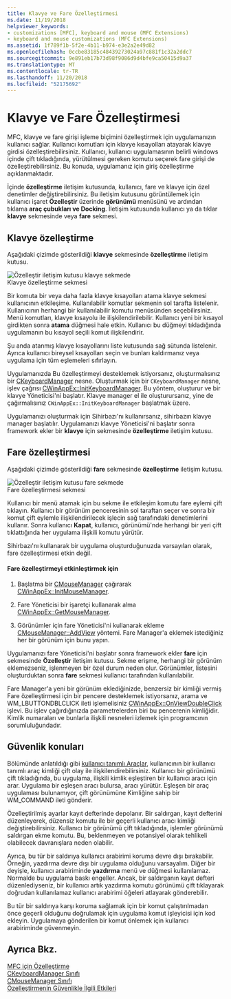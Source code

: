 ```yaml
---
title: Klavye ve Fare Özelleştirmesi
ms.date: 11/19/2018
helpviewer_keywords:
- customizations [MFC], keyboard and mouse (MFC Extensions)
- keyboard and mouse customizations (MFC Extensions)
ms.assetid: 1f789f1b-5f2e-4b11-b974-e3e2a2e49d82
ms.openlocfilehash: 0ccbe83185c48439273024a97c881f1c32a2ddc7
ms.sourcegitcommit: 9e891eb17b73d98f9086d9d4bfe9ca50415d9a37
ms.translationtype: MT
ms.contentlocale: tr-TR
ms.lasthandoff: 11/20/2018
ms.locfileid: "52175692"
---
```

# <a name="keyboard-and-mouse-customization"></a>Klavye ve Fare Özelleştirmesi

MFC, klavye ve fare girişi işleme biçimini özelleştirmek için uygulamanızın kullanıcı sağlar. Kullanıcı komutları için klavye kısayolları atayarak klavye girdisi özelleştirebilirsiniz. Kullanıcı, kullanıcı uygulamasının belirli windows içinde çift tıkladığında, yürütülmesi gereken komutu seçerek fare girişi de özelleştirebilirsiniz. Bu konuda, uygulamanız için giriş özelleştirme açıklanmaktadır.

İçinde **özelleştirme** iletişim kutusunda, kullanıcı, fare ve klavye için özel denetimler değiştirebilirsiniz. Bu iletişim kutusunu görüntülemek için kullanıcı işaret **Özelleştir** üzerinde **görünümü** menüsünü ve ardından tıklama **araç çubukları ve Docking**. İletişim kutusunda kullanıcı ya da tıklar **klavye** sekmesinde veya **fare** sekmesi.

## <a name="keyboard-customization"></a>Klavye özelleştirme

Aşağıdaki çizimde gösterildiği **klavye** sekmesinde **özelleştirme** iletişim kutusu.

![Özelleştir iletişim kutusu klavye sekmede](../mfc/media/mfcnextkeyboardtab.png "klavye sekmede Özelleştir iletişim kutusu") <br/>
Klavye özelleştirme sekmesi

Bir komuta bir veya daha fazla klavye kısayolları atama klavye sekmesi kullanıcının etkileşime. Kullanılabilir komutlar sekmenin sol tarafta listelenir. Kullanıcının herhangi bir kullanılabilir komutu menüsünden seçebilirsiniz. Menü komutları, klavye kısayolu ile ilişkilendirilebilir. Kullanıcı yeni bir kısayol girdikten sonra **atama** düğmesi hale etkin. Kullanıcı bu düğmeyi tıkladığında uygulamanın bu kısayol seçili komut ilişkilendirir.

Şu anda atanmış klavye kısayollarını liste kutusunda sağ sütunda listelenir. Ayrıca kullanıcı bireysel kısayolları seçin ve bunları kaldırmanız veya uygulama için tüm eşlemeleri sıfırlayın.

Uygulamanızda Bu özelleştirmeyi desteklemek istiyorsanız, oluşturmalısınız bir [CKeyboardManager](../mfc/reference/ckeyboardmanager-class.md) nesne. Oluşturmak için bir `CKeyboardManager` nesne, işlev çağrısı [CWinAppEx::InitKeyboardManager](../mfc/reference/cwinappex-class.md#initkeyboardmanager). Bu yöntem, oluşturur ve bir klavye Yöneticisi'ni başlatır. Klavye manager el ile oluşturursanız, yine de çağırmalısınız `CWinAppEx::InitKeyboardManager` başlatmak üzere.

Uygulamanızı oluşturmak için Sihirbazı'nı kullanırsanız, sihirbazın klavye manager başlatılır. Uygulamanızı klavye Yöneticisi'ni başlatır sonra framework ekler bir **klavye** için sekmesinde **özelleştirme** iletişim kutusu.

## <a name="mouse-customization"></a>Fare özelleştirmesi

Aşağıdaki çizimde gösterildiği **fare** sekmesinde **özelleştirme** iletişim kutusu.

![Özelleştir iletişim kutusu fare sekmede](../mfc/media/mfcnextmousetab.png "fare sekmede Özelleştir iletişim kutusu") <br/>
Fare özelleştirmesi sekmesi

Kullanıcı bir menü atamak için bu sekme ile etkileşim komutu fare eylemi çift tıklayın. Kullanıcı bir görünüm penceresinin sol taraftan seçer ve sonra bir komut çift eylemle ilişkilendirilecek işlecin sağ tarafındaki denetimlerini kullanır. Sonra kullanıcı **Kapat**, kullanıcı, görünümü'nde herhangi bir yeri çift tıklattığında her uygulama ilişkili komutu yürütür.

Sihirbazı'nı kullanarak bir uygulama oluşturduğunuzda varsayılan olarak, fare özelleştirmesi etkin değil.

#### <a name="to-enable-mouse-customization"></a>Fare özelleştirmeyi etkinleştirmek için

1. Başlatma bir [CMouseManager](../mfc/reference/cmousemanager-class.md) çağırarak [CWinAppEx::InitMouseManager](../mfc/reference/cwinappex-class.md#initmousemanager).

1. Fare Yöneticisi bir işaretçi kullanarak alma [CWinAppEx::GetMouseManager](../mfc/reference/cwinappex-class.md#getmousemanager).

1. Görünümler için fare Yöneticisi'ni kullanarak ekleme [CMouseManager::AddView](../mfc/reference/cmousemanager-class.md#addview) yöntemi. Fare Manager'a eklemek istediğiniz her bir görünüm için bunu yapın.

Uygulamanızı fare Yöneticisi'ni başlatır sonra framework ekler **fare** için sekmesinde **Özelleştir** iletişim kutusu. Sekme erişme, herhangi bir görünüm eklemezseniz, işlenmeyen bir özel durum neden olur. Görünümler, listesini oluşturduktan sonra **fare** sekmesi kullanıcı tarafından kullanılabilir.

Fare Manager'a yeni bir görünüm eklediğinizde, benzersiz bir kimliği vermiş Fare özelleştirmesi için bir pencere desteklemek istiyorsanız, arama ve WM_LBUTTONDBLCLICK ileti işlemelisiniz [CWinAppEx::OnViewDoubleClick](../mfc/reference/cwinappex-class.md#onviewdoubleclick) işlevi. Bu işlev çağırdığınızda parametrelerden biri bu pencerenin kimliğidir. Kimlik numaraları ve bunlarla ilişkili nesneleri izlemek için programcının sorumluluğundadır.

## <a name="security-concerns"></a>Güvenlik konuları

Bölümünde anlatıldığı gibi [kullanıcı tanımlı Araçlar](../mfc/user-defined-tools.md), kullanıcının bir kullanıcı tanımlı araç kimliği çift olay ile ilişkilendirebilirsiniz. Kullanıcı bir görünümü çift tıkladığında, bu uygulama, ilişkili kimlik eşleştiren bir kullanıcı aracı için arar. Uygulama bir eşleşen aracı bulursa, aracı yürütür. Eşleşen bir araç uygulaması bulunamıyor, çift görünümüne Kimliğine sahip bir WM_COMMAND ileti gönderir.

Özelleştirilmiş ayarlar kayıt defterinde depolanır. Bir saldırgan, kayıt defterini düzenleyerek, düzensiz komutu ile bir geçerli kullanıcı aracı kimliği değiştirebilirsiniz. Kullanıcı bir görünümü çift tıkladığında, işlemler görünümü saldırgan ekme komutu. Bu, beklenmeyen ve potansiyel olarak tehlikeli olabilecek davranışlara neden olabilir.

Ayrıca, bu tür bir saldırıya kullanıcı arabirimi koruma devre dışı bırakabilir. Örneğin, yazdırma devre dışı bir uygulama olduğunu varsayalım. Diğer bir deyişle, kullanıcı arabiriminde **yazdırma** menü ve düğmesi kullanılamaz. Normalde bu uygulama baskı engeller. Ancak, bir saldırganın kayıt defteri düzenlediyseniz, bir kullanıcı artık yazdırma komutu görünümü çift tıklayarak doğrudan kullanılamaz kullanıcı arabirimi öğeleri atlayarak gönderebilir.

Bu tür bir saldırıya karşı koruma sağlamak için bir komut çalıştırılmadan önce geçerli olduğunu doğrulamak için uygulama komut işleyicisi için kod ekleyin. Uygulamaya gönderilen bir komut önlemek için kullanıcı arabiriminde güvenmeyin.

## <a name="see-also"></a>Ayrıca Bkz.

[MFC için Özelleştirme](../mfc/customization-for-mfc.md)<br/>
[CKeyboardManager Sınıfı](../mfc/reference/ckeyboardmanager-class.md)<br/>
[CMouseManager Sınıfı](../mfc/reference/cmousemanager-class.md)<br/>
[Özelleştirmenin Güvenlikle İlgili Etkileri](../mfc/security-implications-of-customization.md)

